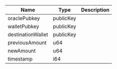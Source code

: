 | Name | Type | Description |
|--|--|--|
| oraclePubkey | publicKey | |
| walletPubkey | publicKey | |
| destinationWallet | publicKey | |
| previousAmount | u64 | |
| newAmount | u64 | |
| timestamp | i64 | |
